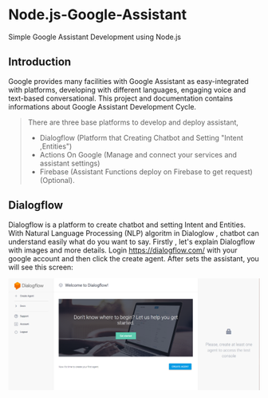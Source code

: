 # Node.js-Google-Assistant
Simple Google Assistant Development using Node.js

## Introduction
Google provides many facilities with Google Assistant as easy-integrated with platforms, developing with different languages, engaging voice and text-based conversational.
This project and documentation contains informations about Google Assistant Development Cycle.

>There are three base platforms to develop and deploy assistant,
> * Dialogflow (Platform that Creating Chatbot and Setting "Intent ,Entities")
> * Actions On Google (Manage and connect your services and assistant settings)
> * Firebase (Assistant Functions deploy on Firebase to get request)(Optional).

## Dialogflow
Dialogflow is a platform to create chatbot and setting Intent and Entities. With Natural Language Processing (NLP) algoritm in Dialoglow , chatbot can understand easily what do you want to say.
Firstly , let's explain Dialogflow with images and more details. 
Login https://dialogflow.com/ with your google account and then click the create agent. After sets the assistant, you will see this screen:

![Screenshot](dialogflow.png)

 
